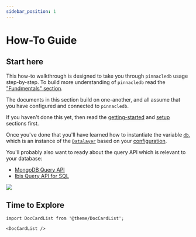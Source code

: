 ```yaml
---
sidebar_position: 1
---
```


# How-To Guide

## Start here

This how-to walkthrough is designed to take you through `pinnacledb` usage step-by-step.
To build more understanding of `pinnacledb` read the ["Fundmentals" section](../fundamentals/glossary.md).

The documents in this section build on one-another, and all assume that you have configured and connected to `pinnacledb`.

If you haven't done this yet, then read the [getting-started](../get_started) and [setup](../setup) sections first.

Once you've done that you'll have learned how to instantiate the variable [`db`](../setup/connecting.md), which is an instance of
the [`Datalayer`](../fundamentals/datalayer_overview.md) based on your [configuration](../setup/configuration.md).

You'll probably also want to ready about the query API which is relevant to your database:

- [MongoDB Query API](../data_integrations/mongodb.md)
- [Ibis Query API for SQL](../data_integrations/sql.md)

![](/img/walkthrough.png)


## Time to Explore

```mdx-code-block
import DocCardList from '@theme/DocCardList';

<DocCardList />
```